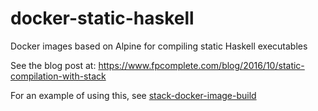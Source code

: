 # docker-static-haskell

Docker images based on Alpine for compiling static Haskell executables

See the blog post at: https://www.fpcomplete.com/blog/2016/10/static-compilation-with-stack

For an example of using this, see [stack-docker-image-build](https://github.com/fpco/stack-docker-image-build/blob/master/build-static.sh)
